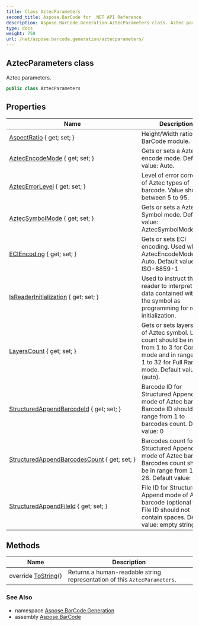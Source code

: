 ```yaml
---
title: Class AztecParameters
second_title: Aspose.BarCode for .NET API Reference
description: Aspose.BarCode.Generation.AztecParameters class. Aztec parameters
type: docs
weight: 750
url: /net/aspose.barcode.generation/aztecparameters/
---
```

## AztecParameters class

Aztec parameters.

```csharp
public class AztecParameters
```

## Properties

| Name | Description |
| --- | --- |
| [AspectRatio](../../aspose.barcode.generation/aztecparameters/aspectratio/) { get; set; } | Height/Width ratio of 2D BarCode module. |
| [AztecEncodeMode](../../aspose.barcode.generation/aztecparameters/aztecencodemode/) { get; set; } | Gets or sets a Aztec encode mode. Default value: Auto. |
| [AztecErrorLevel](../../aspose.barcode.generation/aztecparameters/aztecerrorlevel/) { get; set; } | Level of error correction of Aztec types of barcode. Value should between 5 to 95. |
| [AztecSymbolMode](../../aspose.barcode.generation/aztecparameters/aztecsymbolmode/) { get; set; } | Gets or sets a Aztec Symbol mode. Default value: AztecSymbolMode.Auto. |
| [ECIEncoding](../../aspose.barcode.generation/aztecparameters/eciencoding/) { get; set; } | Gets or sets ECI encoding. Used when AztecEncodeMode is Auto. Default value: ISO-8859-1 |
| [IsReaderInitialization](../../aspose.barcode.generation/aztecparameters/isreaderinitialization/) { get; set; } | Used to instruct the reader to interpret the data contained within the symbol as programming for reader initialization. |
| [LayersCount](../../aspose.barcode.generation/aztecparameters/layerscount/) { get; set; } | Gets or sets layers count of Aztec symbol. Layers count should be in range from 1 to 3 for Compact mode and in range from 1 to 32 for Full Range mode. Default value: 0 (auto). |
| [StructuredAppendBarcodeId](../../aspose.barcode.generation/aztecparameters/structuredappendbarcodeid/) { get; set; } | Barcode ID for Structured Append mode of Aztec barcode. Barcode ID should be in range from 1 to barcodes count. Default value: 0 |
| [StructuredAppendBarcodesCount](../../aspose.barcode.generation/aztecparameters/structuredappendbarcodescount/) { get; set; } | Barcodes count for Structured Append mode of Aztec barcode. Barcodes count should be in range from 1 to 26. Default value: 0 |
| [StructuredAppendFileId](../../aspose.barcode.generation/aztecparameters/structuredappendfileid/) { get; set; } | File ID for Structured Append mode of Aztec barcode (optional field). File ID should not contain spaces. Default value: empty string |

## Methods

| Name | Description |
| --- | --- |
| override [ToString](../../aspose.barcode.generation/aztecparameters/tostring/)() | Returns a human-readable string representation of this `AztecParameters`. |

### See Also

* namespace [Aspose.BarCode.Generation](../../aspose.barcode.generation/)
* assembly [Aspose.BarCode](../../)


